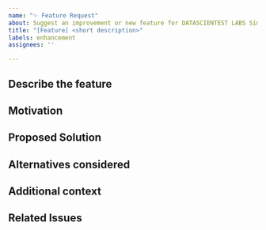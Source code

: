 ```yaml
---
name: "✨ Feature Request"
about: Suggest an improvement or new feature for DATASCIENTEST LABS Simulator
title: "[Feature] <short description>"
labels: enhancement
assignees: ''

---
```


## Describe the feature

<!-- A clear and concise description of the feature or improvement.

What would this feature do?

Why is it useful or necessary for the user?

-->

## Motivation

<!-- Explain *why* you’re proposing this.

- What problem does it solve?
- What benefit would it bring to users or developers?
- Is this inspired by a real use case?

-->

## Proposed Solution

<!-- Describe how you imagine the feature should work.

You can include:

- A workflow
- Example UI mockups or commands
- Integration points
-->

## Alternatives considered

<!-- Have you considered any alternative approaches?

Why did you choose this one?

-->

## Additional context

<!-- Add any other context or supporting info (e.g. links, diagrams, references). -->

## Related Issues

<!-- Link to any related issues or pull requests, if applicable. -->
